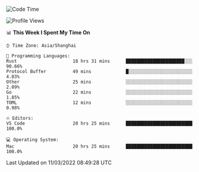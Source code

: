 <!--START_SECTION:waka-->
![Code Time](http://img.shields.io/badge/Code%20Time-1%2C080%20hrs%2028%20mins-blue)

![Profile Views](http://img.shields.io/badge/Profile%20Views-9-blue)

📊 **This Week I Spent My Time On** 

```text
⌚︎ Time Zone: Asia/Shanghai

💬 Programming Languages: 
Rust                     18 hrs 31 mins      ██████████████████████░░░   90.66% 
Protocol Buffer          49 mins             █░░░░░░░░░░░░░░░░░░░░░░░░   4.03% 
Other                    25 mins             ░░░░░░░░░░░░░░░░░░░░░░░░░   2.09% 
Go                       22 mins             ░░░░░░░░░░░░░░░░░░░░░░░░░   1.85% 
TOML                     12 mins             ░░░░░░░░░░░░░░░░░░░░░░░░░   0.98%

🔥 Editors: 
VS Code                  20 hrs 25 mins      █████████████████████████   100.0%

💻 Operating System: 
Mac                      20 hrs 25 mins      █████████████████████████   100.0%

```


 Last Updated on 11/03/2022 08:49:28 UTC
<!--END_SECTION:waka-->
